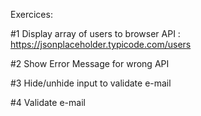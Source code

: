 Exercices:

#1 Display array of users to browser
API : https://jsonplaceholder.typicode.com/users

#2 Show Error Message for wrong API

#3 Hide/unhide input to validate e-mail

#4 Validate e-mail
